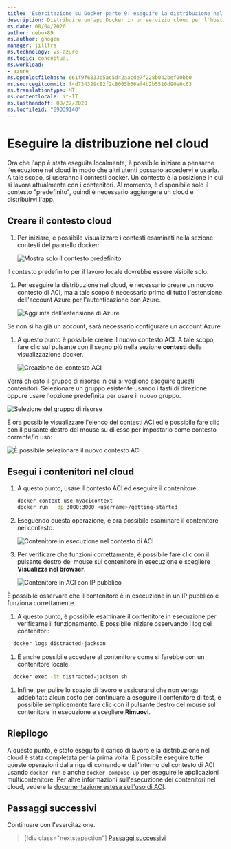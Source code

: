 ```yaml
---
title: 'Esercitazione su Docker-parte 9: eseguire la distribuzione nel cloud'
description: Distribuire un'app Docker in un servizio cloud per l'hosting.
ms.date: 08/04/2020
author: nebuk89
ms.author: ghogen
manager: jillfra
ms.technology: vs-azure
ms.topic: conceptual
ms.workload:
- azure
ms.openlocfilehash: 661f9f6833b5ac5d42aacde7f228b042bef00bb0
ms.sourcegitcommit: f4d734329c82f2c8005b36af4b2b5516d90e6c63
ms.translationtype: MT
ms.contentlocale: it-IT
ms.lasthandoff: 08/27/2020
ms.locfileid: "89039140"
---
```

# <a name="deploy-to-the-cloud"></a>Eseguire la distribuzione nel cloud

Ora che l'app è stata eseguita localmente, è possibile iniziare a pensarne l'esecuzione nel cloud in modo che altri utenti possano accedervi e usarla. A tale scopo, si useranno i contesti docker. Un contesto è la posizione in cui si lavora attualmente con i contenitori. Al momento, è disponibile solo il contesto "predefinito", quindi è necessario aggiungere un cloud e distribuirvi l'app.

## <a name="create-your-cloud-context"></a>Creare il contesto cloud

1. Per iniziare, è possibile visualizzare i contesti esaminati nella sezione contesti del pannello docker:

   ![Mostra solo il contesto predefinito](media/defaultcontext.png)

Il contesto predefinito per il lavoro locale dovrebbe essere visibile solo.

1. Per eseguire la distribuzione nel cloud, è necessario creare un nuovo contesto di ACI, ma a tale scopo è necessario prima di tutto l'estensione dell'account Azure per l'autenticazione con Azure.

   ![Aggiunta dell'estensione di Azure](media/addazureextension.png)

Se non si ha già un account, sarà necessario configurare un account Azure.

1. A questo punto è possibile creare il nuovo contesto ACI. A tale scopo, fare clic sul pulsante con il segno più nella sezione **contesti** della visualizzazione docker.

   ![Creazione del contesto ACI](media/createnewcontext.png)

Verrà chiesto il gruppo di risorse in cui si vogliono eseguire questi contenitori. Selezionare un gruppo esistente usando i tasti di direzione oppure usare l'opzione predefinita per usare il nuovo gruppo.

![Selezione del gruppo di risorse](media/selectresourcegroup.png)

È ora possibile visualizzare l'elenco dei contesti ACI ed è possibile fare clic con il pulsante destro del mouse su di esso per impostarlo come contesto corrente/in uso:

![È possibile selezionare il nuovo contesto ACI](media/listofcontexts.png)

## <a name="run-containers-in-the-cloud"></a>Esegui i contenitori nel cloud

1. A questo punto, usare il contesto ACI ed eseguire il contenitore.

   ```bash
   docker context use myacicontext
   docker run  -dp 3000:3000 <username>/getting-started
   ```

1. Eseguendo questa operazione, è ora possibile esaminare il contenitore nel contesto.

   ![Contenitore in esecuzione nel contesto di ACI](media/contextcontainer.png)

1. Per verificare che funzioni correttamente, è possibile fare clic con il pulsante destro del mouse sul contenitore in esecuzione e scegliere **Visualizza nel browser**.

   ![Contenitore in ACI con IP pubblico](media/containerinaci.png)

È possibile osservare che il contenitore è in esecuzione in un IP pubblico e funziona correttamente.

1. A questo punto, è possibile esaminare il contenitore in esecuzione per verificarne il funzionamento. È possibile iniziare osservando i log dei contenitori:
 
 ```bash
   docker logs distracted-jackson
   ```

1. È anche possibile accedere al contenitore come si farebbe con un contenitore locale.
 
 ```bash
   docker exec -it distracted-jackson sh
   ```

1. Infine, per pulire lo spazio di lavoro e assicurarsi che non venga addebitato alcun costo per continuare a eseguire il contenitore di test, è possibile semplicemente fare clic con il pulsante destro del mouse sul contenitore in esecuzione e scegliere **Rimuovi**.

## <a name="recap"></a>Riepilogo

A questo punto, è stato eseguito il carico di lavoro e la distribuzione nel cloud è stata completata per la prima volta. È possibile eseguire tutte queste operazioni dalla riga di comando e dall'interno del contesto di ACI usando `docker run` e anche `docker compose up` per eseguire le applicazioni multicontenitore. Per altre informazioni sull'esecuzione dei contenitori nel cloud, vedere la [documentazione estesa sull'uso di ACI](https://docs.docker.com/engine/context/aci-integration/).

## <a name="next-steps"></a>Passaggi successivi

Continuare con l'esercitazione.

> [!div class="nextstepaction"]
> [Passaggi successivi](whats-next.md)
